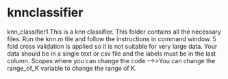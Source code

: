 # knnclassifier

knn_classifier1
This is a knn classifier. This folder contains all the necessary files. Run the knn.m file and follow the instructions in command window.
5 fold cross validation is applied so it is not suitable for very large data. 
Your data should be in a single text or csv file and the labels must be in the last column.
Scopes where you can change the code
-->>You can change the range_of_K variable  to change the range of K.

